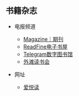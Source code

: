 ## 书籍杂志

- 电报频道
  - [Magazine｜期刊](https://t.me/Qikan2023)
  - [ReadFine电子书屋](https://t.me/Readfine)
  - [Telegram数字图书馆](https://t.me/TG_book_data)
  - [外滩读书会](https://t.me/readingclubus)

- 网址
  - [爱悦读](https://www.iyd.wang/)
